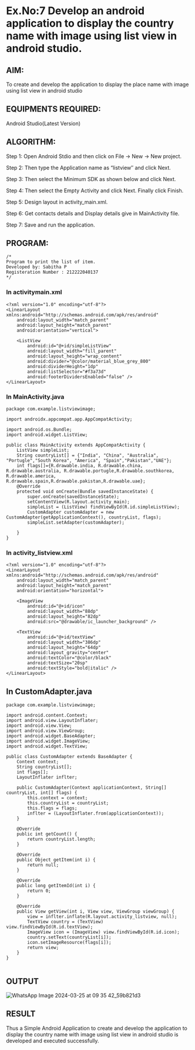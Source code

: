 
# Ex.No:7 Develop an android application to display the country name with image using list view in android studio.


## AIM:

To create and develop the application to display the place name with image using list view in android studio

## EQUIPMENTS REQUIRED:

Android Studio(Latest Version)

## ALGORITHM:

Step 1: Open Android Stdio and then click on File -> New -> New project.

Step 2: Then type the Application name as “listview″ and click Next. 

Step 3: Then select the Minimum SDK as shown below and click Next.

Step 4: Then select the Empty Activity and click Next. Finally click Finish.

Step 5: Design layout in activity_main.xml.

Step 6: Get contacts details and Display details give in MainActivity file.

Step 7: Save and run the application.

## PROGRAM:
```
/*
Program to print the list of item.
Developed by: Sabitha P
Registeration Number : 212222040137
*/
```
### In activitymain.xml
```
<?xml version="1.0" encoding="utf-8"?>
<LinearLayout xmlns:android="http://schemas.android.com/apk/res/android"
    android:layout_width="match_parent"
    android:layout_height="match_parent"
    android:orientation="vertical">

    <ListView
        android:id="@+id/simpleListView"
        android:layout_width="fill_parent"
        android:layout_height="wrap_content"
        android:divider="@color/material_blue_grey_800"
        android:dividerHeight="1dp"
        android:listSelector="#f3a73d"
        android:footerDividersEnabled="false" />
</LinearLayout>
```

### In MainActivity.java
```
package com.example.listviewimage;

import androidx.appcompat.app.AppCompatActivity;

import android.os.Bundle;
import android.widget.ListView;

public class MainActivity extends AppCompatActivity {
    ListView simpleList;
    String countryList[] = {"India", "China", "Australia", "Portugle","South Korea", "America", "Spain","Pakistan","UAE"};
    int flags[]={R.drawable.india, R.drawable.china, R.drawable.australia, R.drawable.portugle,R.drawable.southkorea, R.drawable.america, R.drawable.spain,R.drawable.pakistan,R.drawable.uae};
    @Override
    protected void onCreate(Bundle savedInstanceState) {
        super.onCreate(savedInstanceState);
        setContentView(R.layout.activity_main);
        simpleList = (ListView) findViewById(R.id.simpleListView);
        CustomAdapter customAdapter = new CustomAdapter(getApplicationContext(), countryList, flags);
        simpleList.setAdapter(customAdapter);

    }
}

```

### In activity_listview.xml
```
<?xml version="1.0" encoding="utf-8"?>
<LinearLayout xmlns:android="http://schemas.android.com/apk/res/android"
    android:layout_width="match_parent"
    android:layout_height="match_parent"
    android:orientation="horizontal">

    <ImageView
        android:id="@+id/icon"
        android:layout_width="88dp"
        android:layout_height="82dp"
        android:src="@drawable/ic_launcher_background" />

    <TextView
        android:id="@+id/textView"
        android:layout_width="386dp"
        android:layout_height="64dp"
        android:layout_gravity="center"
        android:textColor="@color/black"
        android:textSize="20sp"
        android:textStyle="bold|italic" />
</LinearLayout>
```

## In CustomAdapter.java
```
package com.example.listviewimage;

import android.content.Context;
import android.view.LayoutInflater;
import android.view.View;
import android.view.ViewGroup;
import android.widget.BaseAdapter;
import android.widget.ImageView;
import android.widget.TextView;

public class CustomAdapter extends BaseAdapter {
    Context context;
    String countryList[];
    int flags[];
    LayoutInflater inflter;

    public CustomAdapter(Context applicationContext, String[] countryList, int[] flags) {
        this.context = context;
        this.countryList = countryList;
        this.flags = flags;
        inflter = (LayoutInflater.from(applicationContext));
    }

    @Override
    public int getCount() {
        return countryList.length;
    }

    @Override
    public Object getItem(int i) {
        return null;
    }

    @Override
    public long getItemId(int i) {
        return 0;
    }

    @Override
    public View getView(int i, View view, ViewGroup viewGroup) {
        view = inflter.inflate(R.layout.activity_listview, null);
        TextView country = (TextView) view.findViewById(R.id.textView);
        ImageView icon = (ImageView) view.findViewById(R.id.icon);
        country.setText(countryList[i]);
        icon.setImageResource(flags[i]);
        return view;
    }
}


```

## OUTPUT

![WhatsApp Image 2024-03-25 at 09 35 42_59b821d3](https://github.com/sabithapaulraj/listview/assets/118343379/0f737d79-c1d4-4b72-961a-bf65e18ff4db)


## RESULT
Thus a Simple Android Application to create and develop the application to display the country name with image using list view in android studio is developed and executed successfully.
